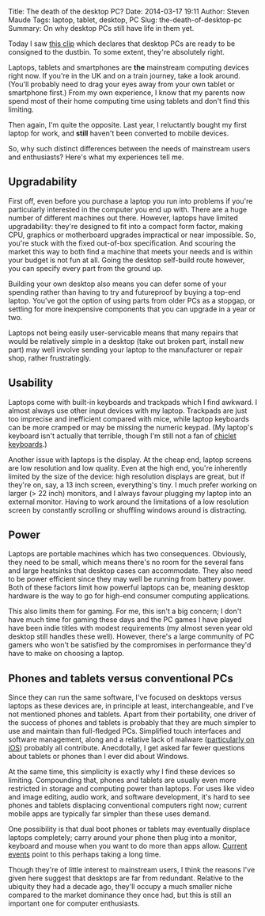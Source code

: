 Title: The death of the desktop PC?
Date: 2014-03-17 19:11
Author: Steven Maude
Tags: laptop, tablet, desktop, PC
Slug: the-death-of-desktop-pc
Summary: On why desktop PCs still have life in them yet.

Today I saw [this clip](https://www.youtube.com/watch?v=zO4JIg-68gg)
which declares that desktop PCs are ready to be consigned to the
dustbin. To some extent, they're absolutely right.

Laptops, tablets and smartphones are **the** mainstream computing
devices right now. If you're in the UK and on a train journey, take a
look around. (You'll probably need to drag your eyes away from your own
tablet or smartphone first.) From my own experience, I know that my
parents now spend most of their home computing time using tablets and
don't find this limiting.

Then again, I'm quite the opposite. Last year, I reluctantly bought my
first laptop for work, and **still** haven't been converted to mobile
devices.

So, why such distinct differences between the needs of mainstream users
and enthusiasts? Here's what my experiences tell me.

## Upgradability

First off, even before you purchase a laptop you run into problems if
you're particularly interested in the computer you end up with. There
are a huge number of different machines out there. However, laptops have
limited upgradability: they're designed to fit into a compact form
factor, making CPU, graphics or motherboard upgrades impractical or near
impossible. So, you're stuck with the fixed out-of-box specification.
And scouring the market this way to both find a machine that meets your
needs and is within your budget is not fun at all. Going the desktop
self-build route however, you can specify every part from the ground
up.

Building your own desktop also means you can defer some of your spending
rather than having to try and futureproof by buying a top-end laptop.
You've got the option of using parts from older PCs as a stopgap, or
settling for more inexpensive components that you can upgrade in a year
or two.

Laptops not being easily user-servicable means that many repairs that
would be relatively simple in a desktop (take out broken part, install
new part) may well involve sending your laptop to the manufacturer or
repair shop, rather frustratingly.

## Usability

Laptops come with built-in keyboards and trackpads which I find awkward.
I almost always use other input devices with my laptop. Trackpads are
just too imprecise and inefficient compared with mice, while laptop
keyboards can be more cramped or may be missing the numeric keypad. (My
laptop's keyboard isn't actually that terrible, though I'm still not a
fan of [chiclet
keyboards](https://en.wikipedia.org/wiki/Chiclet_keyboard).)

Another issue with laptops is the display. At the cheap end, laptop
screens are low resolution and low quality. Even at the high end, you're
inherently limited by the size of the device: high resolution displays
are great, but if they're on, say, a 13 inch screen, everything's tiny.
I much prefer working on larger (\> 22 inch) monitors, and I always
favour plugging my laptop into an external monitor. Having to work
around the limitations of a low resolution screen by constantly
scrolling or shuffling windows around is distracting.

## Power

Laptops are portable machines which has two consequences. Obviously,
they need to be small, which means there's no room for the several fans
and large heatsinks that desktop cases can accommodate. They also need
to be power efficient since they may well be running from battery power.
Both of these factors limit how powerful laptops can be, meaning desktop
hardware is the way to go for high-end consumer computing applications.

This also limits them for gaming. For me, this isn't a big concern; I
don't have much time for gaming these days and the PC games I have
played have been indie titles with modest requirements (my almost seven
year old desktop still handles these well). However, there's a large
community of PC gamers who won't be satisfied by the compromises in
performance they'd have to make on choosing a laptop.

## Phones and tablets versus conventional PCs

Since they can run the same software, I've focused on desktops versus
laptops as these devices are, in principle at least, interchangeable,
and I've not mentioned phones and tablets. Apart from their portability,
one driver of the success of phones and tablets is probably that they
are much simpler to use and maintain than full-fledged PCs. Simplified
touch interfaces and software management, along and a relative lack of
malware ([particularly on
iOS](http://www.bbc.co.uk/news/technology-23863495)) probably all
contribute. Anecdotally, I get asked far fewer questions about tablets
or phones than I ever did about Windows.

At the same time, this simplicity is exactly why I find these devices so
limiting. Compounding that, phones and tablets are usually even more
restricted in storage and computing power than laptops. For uses like
video and image editing, audio work, and software development, it's hard
to see phones and tablets displacing conventional computers right now;
current mobile apps are typically far simpler than these uses demand.

One possibility is that dual boot phones or tablets may eventually
displace laptops completely; carry around your phone then plug into a
monitor, keyboard and mouse when you want to do more than apps allow.
[Current
events](http://arstechnica.com/gadgets/2014/03/google-and-microsoft-are-out-to-stop-dual-boot-windowsandroid-devices/)
point to this perhaps taking a long time.

Though they're of little interest to mainstream users, I think the
reasons I've given here suggest that desktops are far from redundant.
Relative to the ubiquity they had a decade ago, they'll occupy a much
smaller niche compared to the market dominance they once had, but this
is still an important one for computer enthusiasts.
